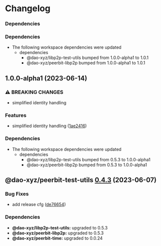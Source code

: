 # Changelog

### Dependencies



### Dependencies

* The following workspace dependencies were updated
  * dependencies
    * @dao-xyz/libp2p-test-utils bumped from 1.0.0-alpha1 to 1.0.1
    * @dao-xyz/peerbit-libp2p bumped from 1.0.0-alpha1 to 1.0.1

## 1.0.0-alpha1 (2023-06-14)


### ⚠ BREAKING CHANGES

* simplified identity handling

### Features

* simplified identity handling ([1ae2416](https://github.com/dao-xyz/peerbit/commit/1ae24168a5c8629b8f9d1c57eceed6abd4a15020))


### Dependencies

* The following workspace dependencies were updated
  * dependencies
    * @dao-xyz/libp2p-test-utils bumped from 0.5.3 to 1.0.0-alpha1
    * @dao-xyz/peerbit-libp2p bumped from 0.5.3 to 1.0.0-alpha1

## @dao-xyz/peerbit-test-utils [0.4.3](https://github.com/dao-xyz/peerbit/compare/@dao-xyz/peerbit-test-utils@0.4.2...@dao-xyz/peerbit-test-utils@0.4.3) (2023-06-07)


### Bug Fixes

* add release cfg ([de76654](https://github.com/dao-xyz/peerbit/commit/de766548f8106804d319e8b51e9607f2a3f60726))





### Dependencies

* **@dao-xyz/libp2p-test-utils:** upgraded to 0.5.3
* **@dao-xyz/peerbit-libp2p:** upgraded to 0.5.3
* **@dao-xyz/peerbit-time:** upgraded to 0.0.24
